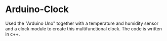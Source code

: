 # Arduino-Clock
Used the "Arduino Uno" together with a temperature and humidity sensor and a clock module to create                 this multifunctional clock. The code is written in c++.
